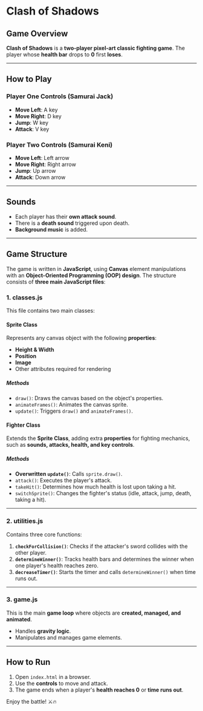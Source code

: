 # Clash of Shadows

## Game Overview
**Clash of Shadows** is a **two-player pixel-art classic fighting game**. The player whose **health bar** drops to **0** first **loses**.

---

## How to Play

### **Player One Controls (Samurai Jack)**
- **Move Left**: A key
- **Move Right**: D key
- **Jump**: W key
- **Attack**: V key

### **Player Two Controls (Samurai Keni)**
- **Move Left**: Left arrow
- **Move Right**: Right arrow
- **Jump**: Up arrow
- **Attack**: Down arrow

---

## Sounds
- Each player has their **own attack sound**.
- There is a **death sound** triggered upon death.
- **Background music** is added.

---

## Game Structure

The game is written in **JavaScript**, using **Canvas** element manipulations with an **Object-Oriented Programming (OOP) design**. The structure consists of **three main JavaScript files**:

### **1. classes.js**
This file contains two main classes:

#### **Sprite Class**
Represents any canvas object with the following **properties**:
- **Height & Width**
- **Position**
- **Image**
- Other attributes required for rendering

##### **Methods**
- `draw()`: Draws the canvas based on the object's properties.
- `animateFrames()`: Animates the canvas sprite.
- `update()`: Triggers `draw()` and `animateFrames()`.

#### **Fighter Class**
Extends the **Sprite Class**, adding extra **properties** for fighting mechanics, such as **sounds, attacks, health, and key controls**.

##### **Methods**
- **Overwritten `update()`**: Calls `sprite.draw()`.
- `attack()`: Executes the player's attack.
- `takeHit()`: Determines how much health is lost upon taking a hit.
- `switchSprite()`: Changes the fighter's status (idle, attack, jump, death, taking a hit).

---

### **2. utilities.js**
Contains three core functions:
1. **`checkForCollision()`**: Checks if the attacker's sword collides with the other player.
2. **`determineWinner()`**: Tracks health bars and determines the winner when one player's health reaches zero.
3. **`decreaseTimer()`**: Starts the timer and calls `determineWinner()` when time runs out.

---

### **3. game.js**
This is the main **game loop** where objects are **created, managed, and animated**.

- Handles **gravity logic**.
- Manipulates and manages game elements.

---

## How to Run
1. Open `index.html` in a browser.
2. Use the **controls** to move and attack.
3. The game ends when a player's **health reaches 0** or **time runs out**.

Enjoy the battle! ⚔️🔥

